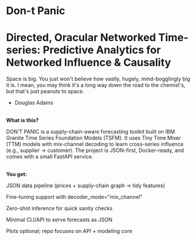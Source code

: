 # Don-t Panic 
# Directed, Oracular Networked Time-series: Predictive Analytics for Networked Influence &amp; Causality

Space is big. You just won't believe how vastly, hugely, mind-bogglingly big it is. I mean, you may think it's a long way down the road to the chemist's, but that's just peanuts to space. 
- Douglas Adams

<br>
<b>What is this?</b>

DON’T PANIC is a supply-chain-aware forecasting toolkit built on IBM Granite Time Series Foundation Models (TSFM). It uses Tiny Time Mixer (TTM) models with mix-channel decoding to learn cross-series influence (e.g., supplier → customer). The project is JSON-first, Docker-ready, and comes with a small FastAPI service.

<br>
<b>You get:</b>

JSON data pipeline (prices + supply-chain graph → tidy features)

Fine-tuning support with decoder_mode="mix_channel"

Zero-shot inference for quick sanity checks

Minimal CLI/API to serve forecasts as JSON

Plots optional; repo focuses on API + modeling core
